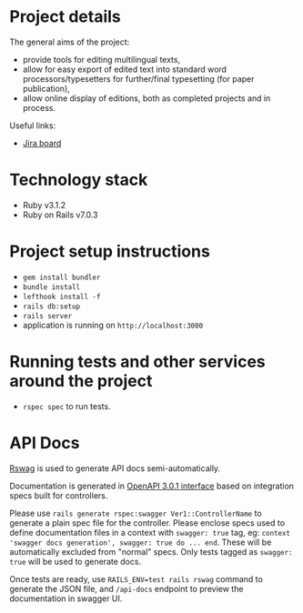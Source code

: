 # Project details

The general aims of the project:
- provide tools for editing multilingual texts,
- allow for easy export of edited text into standard word
processors/typesetters for further/final typesetting (for paper
publication),
- allow online display of editions, both as completed projects and in
process.

Useful links:
- [Jira board](https://xfive.atlassian.net/jira/software/c/projects/OPLU/boards/37)

# Technology stack

- Ruby v3.1.2
- Ruby on Rails v7.0.3

# Project setup instructions

- `gem install bundler`
- `bundle install`
- `lefthook install -f`
- `rails db:setup`
- `rails server`
- application is running on `http://localhost:3000`

# Running tests and other services around the project

- `rspec spec` to run tests.

# API Docs

[Rswag](https://github.com/rswag/rswag/tree/2.3.0) is used to generate API docs semi-automatically.

Documentation is generated in [OpenAPI 3.0.1 interface](https://swagger.io/specification/) based on integration specs built for controllers.

Please use `rails generate rspec:swagger Ver1::ControllerName` to generate a plain spec file for the controller.
Please enclose specs used to define documentation files in a context with `swagger: true` tag, eg: `context 'swagger docs generation', swagger: true do ... end`.
These will be automatically excluded from "normal" specs. Only tests tagged as `swagger: true` will be used to generate docs.

Once tests are ready, use `RAILS_ENV=test rails rswag` command to generate the JSON file, and `/api-docs` endpoint to preview the documentation in swagger UI.
